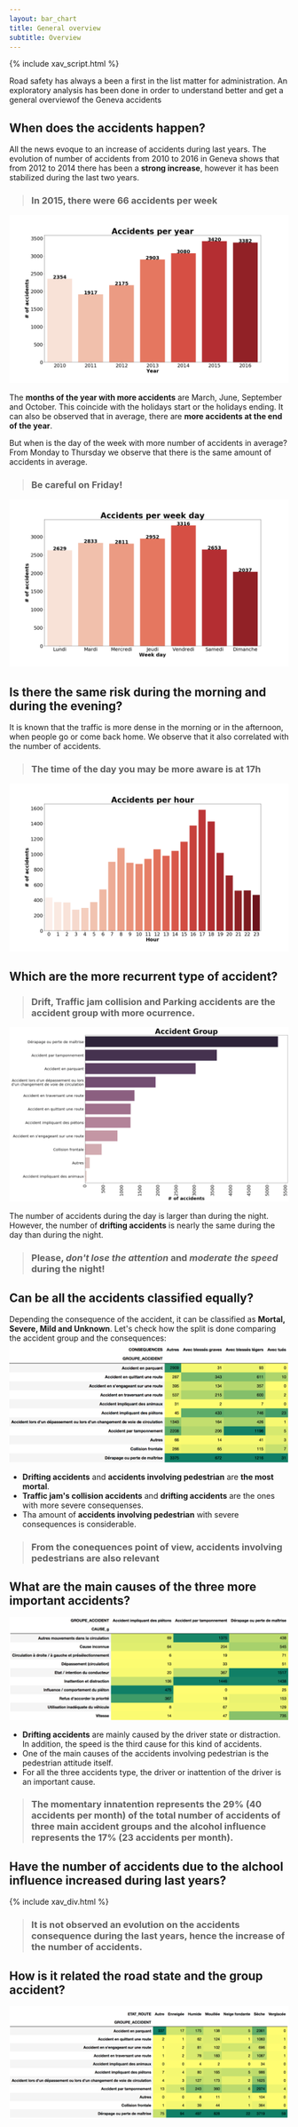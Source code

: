 ```yaml
---
layout: bar_chart
title: General overview
subtitle: Overview
---
```

{% include xav_script.html %}


Road safety has always a been a first in the list matter for administration. An exploratory analysis has been done in order to understand better and get a general overviewof the Geneva accidents

## When does the accidents happen?
All the news evoque to an increase of accidents during last years. The evolution of number of accidents from 2010 to 2016 in Geneva shows that from 2012 to 2014 there has been a **strong increase**, however it has been stabilized during the last two years.

> ### In 2015, there were 66 accidents per week
![Image](../img/acc_year.png)

The **months of the year with more accidents** are March, June, September and October. This coincide with the holidays start or the holidays ending. It can also be observed that in average, there are **more accidents at the end of the year**.

But when is the day of the week with more number of accidents in average? From Monday to Thursday we observe that there is the same amount of accidents in average.
> ### **Be careful** on Friday!
![Image](../img/acc_weekday.png)

## Is there the same risk during the morning and during the evening?
It is known that the traffic is more dense in the morning or in the afternoon, when people go or come back home. We observe that it also correlated with the number of accidents.
> ### The time of the day you may be more aware is at 17h
![Image](../img/acc_hour.png)


## Which are the more recurrent type of accident?
> ### Drift, Traffic jam collision and Parking accidents are the accident group with more ocurrence.
![Image](../img/acc_gr.png)

The number of accidents during the day is larger than during the night. However, the number of **drifting accidents** is nearly the same during the day than during the night.
> ### Please, _don't lose the attention_ and _moderate the speed_ during the night!


## Can be all the accidents classified equally?
Depending the consequence of the accident, it can be classified as **Mortal, Severe, Mild and Unknown**. Let's check how the split is done comparing the accident group and the consequences:
![Image](../img/acc_gr_con.png)
* **Drifting accidents** and **accidents involving pedestrian** are **the most mortal**.
* **Traffic jam's collision accidents** and **drifting accidents** are the ones with more severe consequenses.
* Tha amount of **accidents involving pedestrian** with severe consequences is considerable.

> ### From the conequences point of view, accidents involving pedestrians are also relevant


## What are the main causes of the three more important accidents?
![Image](../img/acc_gr_causeg.png)
* **Drifting accidents** are mainly caused by the driver state or distraction. In addition, the speed is the third cause for this kind of accidents.
* One of the main causes of the accidents involving pedestrian is the pedestrian attitude itself.
* For all the three accidents type, the driver or inattention of the driver is an important cause.
> ### The momentary innatention represents the 29% (40 accidents per month) of the total number of accidents of three main accident groups and the alcohol influence represents the 17% (23 accidents per month).

## Have the number of accidents due to the alchool influence increased during last years?
{% include xav_div.html %}
> ### It is not observed an evolution on the accidents consequence during the last years, hence the increase of the number of accidents. 

## How is it related the road state and the group accident?
![Image](../img/acc_stateroad.png)
